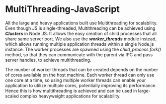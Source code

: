 # MultiThreading-JavaScript

All the large and heavy applications built use Multithreading for scalability. Even though JS is single-threaded, Multithreading can be achieved using <b>*Clusters*</b> in Node JS. It allows the easy creation of child processes that all share same server port. We also use the <b>*worker_threads*</b> module instead, which allows running multiple application threads within a single Node.js instance. The worker processes are spawned using the *child_process.fork()* method, so that they can communicate with the parent via IPC and pass server handles, to achieve multithreading. 

The munber of worker threads that can be created depends on the nunber of cores available on the host machine. Each worker thread can only use one core at a time, so using multiple worker threads can enable your application to utilize multiple cores, potentially improving its performance. Hence this is how multithreading is achieved and can be used in large-scaled complex heavyweight applications for scalability. 
